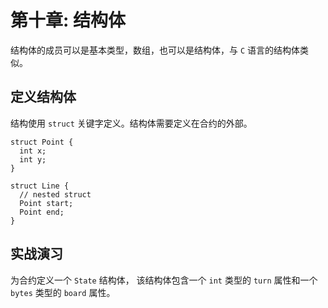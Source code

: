 # 第十章: 结构体

结构体的成员可以是基本类型，数组，也可以是结构体，与 `C` 语言的结构体类似。

## 定义结构体

结构使用 `struct` 关键字定义。结构体需要定义在合约的外部。
```
struct Point {
  int x;
  int y;
}

struct Line {
  // nested struct
  Point start;
  Point end;
}
```



## 实战演习

为合约定义一个 `State` 结构体， 该结构体包含一个 `int` 类型的 `turn` 属性和一个 `bytes` 类型的 `board` 属性。